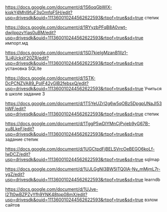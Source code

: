https://docs.google.com/document/d/1S6oqGbWlX-kiqkY4MhI9fuF3sOmfqF5H/edit?usp=drivesdk&ouid=111360010244562622593&rtpof=true&sd=true степик

https://docs.google.com/document/d/1RYyzbPFqB8A0vwt-dwjIppzvYias0uBM/edit?usp=drivesdk&ouid=111360010244562622593&rtpof=true&sd=true импорт.мд

https://docs.google.com/document/d/1SD7kieIgMzanB1Ilz1-1Li4UcksY20ZR/edit?usp=drivesdk&ouid=111360010244562622593&rtpof=true&sd=true установка SQLite

https://docs.google.com/document/d/1STK-DcPCNZVA89_PoIF42yGlB2febsxQ/edit?usp=drivesdk&ouid=111360010244562622593&rtpof=true&sd=true Учиться в школе задание 3

https://docs.google.com/document/d/1T5YeUZrI2g6w5qOBz5DpgpUNaJI53hWF/edit?usp=drivesdk&ouid=111360010244562622593&rtpof=true&sd=true степик

https://docs.google.com/document/d/1TggP5wDIYMnCjPvjeb9yG67B-xu8LkeF/edit?usp=drivesdk&ouid=111360010244562622593&rtpof=true&sd=true задание степик

https://docs.google.com/document/d/1UGCtpdFjBELSVrcOeBEGO6koLf-lwDCZ/edit?usp=drivesdk&ouid=111360010244562622593&rtpof=true&sd=true sqlmap

https://docs.google.com/document/d/1UJLGgNI3BW5ITQ0lA-Ny_mMjmL7r-ygZ/edit?usp=drivesdk&ouid=111360010244562622593&rtpof=true&sd=true learndb

https://docs.google.com/document/d/1UJve-I2Tt0wBZPZyYfh9YNK48tpp08mX/edit?usp=drivesdk&ouid=111360010244562622593&rtpof=true&sd=true взлом сайтов
